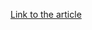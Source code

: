 [Link to the article](https://volexity.com/blog/2023/03/30/3cx-supply-chain-compromise-leads-to-iconic-incident/)

